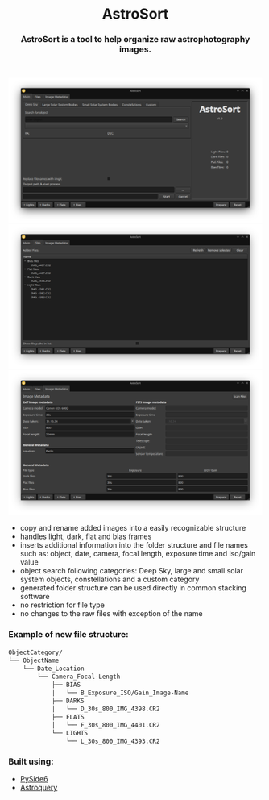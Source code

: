 
<h1 align="center">AstroSort</h1>

<h3 align="center">AstroSort is a tool to help organize raw astrophotography images. </h3>
<br/>

<p align="center">
<img src="img/main_tab.png" width="800" >
<img src="img/files_tab.png" width="800" >
<img src="img/metadata_tab.png" width="800" title="Screenshots of AstroQuery">
</p>

- copy and rename added images into a easily recognizable structure
- handles light, dark, flat and bias frames
- inserts additional information into the folder structure and file names such as:
  object, date, camera, focal length, exposure time and iso/gain value
- object search following categories: Deep Sky, large and small solar system objects, constellations and a custom category
- generated folder structure can be used directly in common stacking software
- no restriction for file type
- no changes to the raw files with exception of the name

### Example of new file structure:
```
ObjectCategory/
└── ObjectName
    └── Date_Location
        └── Camera_Focal-Length
            ├── BIAS
            │   └── B_Exposure_ISO/Gain_Image-Name
            ├── DARKS
            │   └── D_30s_800_IMG_4398.CR2
            ├── FLATS
            │   └── F_30s_800_IMG_4401.CR2
            └── LIGHTS
                └── L_30s_800_IMG_4393.CR2
```

### Built using:
- [PySide6](https://wiki.qt.io/Main)
- [Astroquery](https://github.com/astropy/astroquery)

